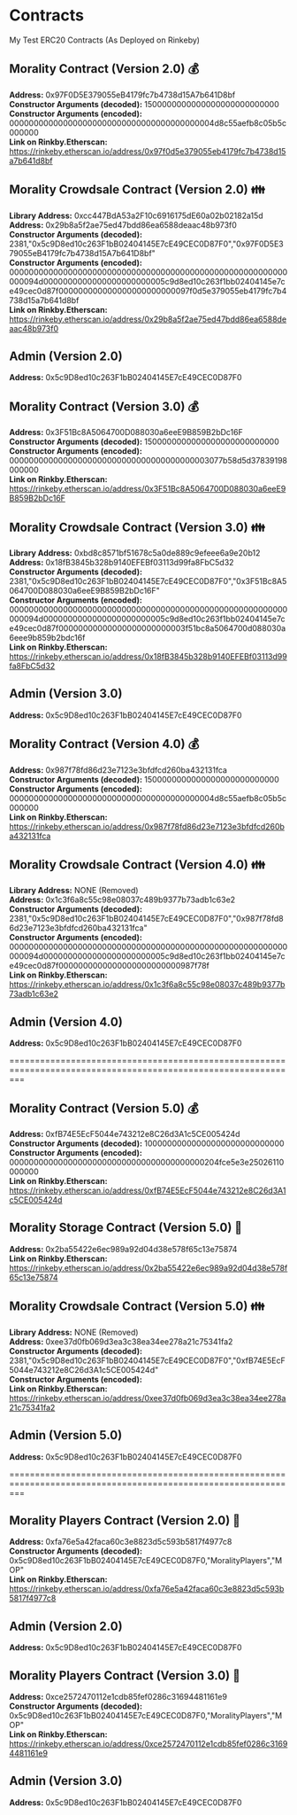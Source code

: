 # Contracts
My Test ERC20 Contracts (As Deployed on Rinkeby)

## Morality Contract (Version 2.0) :moneybag:

**Address:** 0x97F0D5E379055eB4179fc7b4738d15A7b641D8bf <br>
**Constructor Arguments (decoded):** 1500000000000000000000000000 <br>
**Constructor Arguments (encoded):** 000000000000000000000000000000000000000004d8c55aefb8c05b5c000000 <br>
**Link on Rinkby.Etherscan:** https://rinkeby.etherscan.io/address/0x97f0d5e379055eb4179fc7b4738d15a7b641d8bf 

## Morality Crowdsale Contract (Version 2.0) :family:

**Library Address:** 0xcc447BdA53a2F10c6916175dE60a02b02182a15d <br>
**Address:** 0x29b8a5f2ae75ed47bdd86ea6588deaac48b973f0 <br>
**Constructor Arguments (decoded):** 2381,"0x5c9D8ed10c263F1bB02404145E7cE49CEC0D87F0","0x97F0D5E379055eB4179fc7b4738d15A7b641D8bf" <br>
**Constructor Arguments (encoded):** 000000000000000000000000000000000000000000000000000000000000094d0000000000000000000000005c9d8ed10c263f1bb02404145e7ce49cec0d87f000000000000000000000000097f0d5e379055eb4179fc7b4738d15a7b641d8bf <br>
**Link on Rinkby.Etherscan:** https://rinkeby.etherscan.io/address/0x29b8a5f2ae75ed47bdd86ea6588deaac48b973f0 

## Admin (Version 2.0)

**Address:** 0x5c9D8ed10c263F1bB02404145E7cE49CEC0D87F0 

## Morality Contract (Version 3.0) :moneybag:

**Address:** 0x3F51Bc8A5064700D088030a6eeE9B859B2bDc16F <br>
**Constructor Arguments (decoded):** 1500000000000000000000000000 <br>
**Constructor Arguments (encoded):** 00000000000000000000000000000000000000003077b58d5d37839198000000 <br>
**Link on Rinkby.Etherscan:** https://rinkeby.etherscan.io/address/0x3F51Bc8A5064700D088030a6eeE9B859B2bDc16F

## Morality Crowdsale Contract (Version 3.0) :family:

**Library Address:** 0xbd8c8571bf51678c5a0de889c9efeee6a9e20b12 <br>
**Address:** 0x18fB3845b328b9140EFEBf03113d99fa8FbC5d32 <br>
**Constructor Arguments (decoded):** 2381,"0x5c9D8ed10c263F1bB02404145E7cE49CEC0D87F0","0x3F51Bc8A5064700D088030a6eeE9B859B2bDc16F"  <br>
**Constructor Arguments (encoded):** 000000000000000000000000000000000000000000000000000000000000094d0000000000000000000000005c9d8ed10c263f1bb02404145e7ce49cec0d87f00000000000000000000000003f51bc8a5064700d088030a6eee9b859b2bdc16f <br>
**Link on Rinkby.Etherscan:** https://rinkeby.etherscan.io/address/0x18fB3845b328b9140EFEBf03113d99fa8FbC5d32

## Admin (Version 3.0)

**Address:** 0x5c9D8ed10c263F1bB02404145E7cE49CEC0D87F0 

## Morality Contract (Version 4.0) :moneybag:

**Address:** 0x987f78fd86d23e7123e3bfdfcd260ba432131fca <br>
**Constructor Arguments (decoded):** 1500000000000000000000000000 <br>
**Constructor Arguments (encoded):** 000000000000000000000000000000000000000004d8c55aefb8c05b5c000000 <br>
**Link on Rinkby.Etherscan:** https://rinkeby.etherscan.io/address/0x987f78fd86d23e7123e3bfdfcd260ba432131fca

## Morality Crowdsale Contract (Version 4.0) :family:

**Library Address:** NONE (Removed) <br>
**Address:** 0x1c3f6a8c55c98e08037c489b9377b73adb1c63e2 <br>
**Constructor Arguments (decoded):** 2381,"0x5c9D8ed10c263F1bB02404145E7cE49CEC0D87F0","0x987f78fd86d23e7123e3bfdfcd260ba432131fca"  <br>
**Constructor Arguments (encoded):** 000000000000000000000000000000000000000000000000000000000000094d0000000000000000000000005c9d8ed10c263f1bb02404145e7ce49cec0d87f0000000000000000000000000987f78f <br>
**Link on Rinkby.Etherscan:** https://rinkeby.etherscan.io/address/0x1c3f6a8c55c98e08037c489b9377b73adb1c63e2

## Admin (Version 4.0)

**Address:** 0x5c9D8ed10c263F1bB02404145E7cE49CEC0D87F0 

===============================================================================================================

## Morality Contract (Version 5.0) :moneybag:

**Address:** 0xfB74E5EcF5044e743212e8C26d3A1c5CE005424d <br>
**Constructor Arguments (decoded):** 10000000000000000000000000000 <br>
**Constructor Arguments (encoded):** 0000000000000000000000000000000000000000204fce5e3e25026110000000 <br>
**Link on Rinkby.Etherscan:** https://rinkeby.etherscan.io/address/0xfB74E5EcF5044e743212e8C26d3A1c5CE005424d

## Morality Storage Contract (Version 5.0) :newspaper:

**Address:** 0x2ba55422e6ec989a92d04d38e578f65c13e75874 <br>
**Link on Rinkby.Etherscan:** https://rinkeby.etherscan.io/address/0x2ba55422e6ec989a92d04d38e578f65c13e75874

## Morality Crowdsale Contract (Version 5.0) :family:

**Library Address:** NONE (Removed) <br>
**Address:** 0xee37d0fb069d3ea3c38ea34ee278a21c75341fa2 <br>
**Constructor Arguments (decoded):** 2381,"0x5c9D8ed10c263F1bB02404145E7cE49CEC0D87F0","0xfB74E5EcF5044e743212e8C26d3A1c5CE005424d"  <br>
**Constructor Arguments (encoded):**  <br>
**Link on Rinkby.Etherscan:** https://rinkeby.etherscan.io/address/0xee37d0fb069d3ea3c38ea34ee278a21c75341fa2

## Admin (Version 5.0)

**Address:** 0x5c9D8ed10c263F1bB02404145E7cE49CEC0D87F0 

===============================================================================================================

## Morality Players Contract (Version 2.0) :running:

**Address:** 0xfa76e5a42faca60c3e8823d5c593b5817f4977c8 <br>
**Constructor Arguments (decoded):** 0x5c9D8ed10c263F1bB02404145E7cE49CEC0D87F0,"MoralityPlayers","MOP" <br>
**Link on Rinkby.Etherscan:** https://rinkeby.etherscan.io/address/0xfa76e5a42faca60c3e8823d5c593b5817f4977c8

## Admin (Version 2.0)

**Address:** 0x5c9D8ed10c263F1bB02404145E7cE49CEC0D87F0 

## Morality Players Contract (Version 3.0) :running:

**Address:** 0xce2572470112e1cdb85fef0286c31694481161e9 <br>
**Constructor Arguments (decoded):** 0x5c9D8ed10c263F1bB02404145E7cE49CEC0D87F0,"MoralityPlayers","MOP" <br>
**Link on Rinkby.Etherscan:** https://rinkeby.etherscan.io/address/0xce2572470112e1cdb85fef0286c31694481161e9

## Admin (Version 3.0)

**Address:** 0x5c9D8ed10c263F1bB02404145E7cE49CEC0D87F0 
